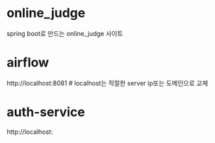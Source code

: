 # online_judge
spring boot로 만드는 online_judge 사이트

# airflow
http://localhost:8081 # localhost는 적절한 server ip또는 도메인으로 교체

# auth-service
http://localhost:
